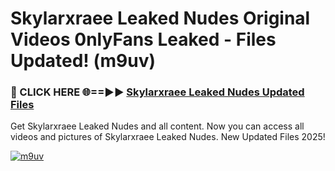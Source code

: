 # Skylarxraee Leaked Nudes Original Videos 0nlyFans Leaked - Files Updated! (m9uv)

<h3>🔴 CLICK HERE 🌐==►► <a href="https://tinyurl.com/yrmya6cz" rel="nofollow">Skylarxraee Leaked Nudes Updated Files</a></h3>

Get Skylarxraee Leaked Nudes and all content. Now you can access all videos and pictures of Skylarxraee Leaked Nudes. New Updated Files 2025!

[![m9uv](https://i.imgur.com/FMdXYCs.gif)](https://tinyurl.com/yrmya6cz)

